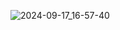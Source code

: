 ![2024-09-17_16-57-40](https://github.com/user-attachments/assets/d21e220e-b815-4cfa-a34f-8cec5d81061e)
